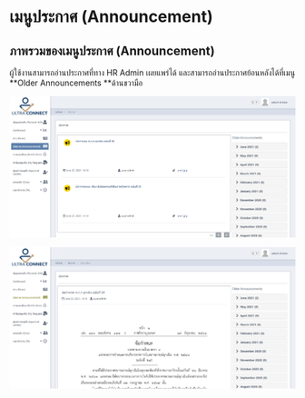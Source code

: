 # เมนูประกาศ (Announcement)

## **ภาพรวมของเมนูประกาศ (Announcement)**

ผู้ใช้งานสามารถอ่านประกาศที่ทาง HR Admin เผยแพร่ได้ และสามารถอ่านประกาศย้อนหลังได้ที่เมนู **Older Announcements **ด้านขวามือ

![หน้าจอเมนูประกาศ](<../.gitbook/assets/image (27).png>)

![หน้าจอเมนูประกาศเมื่อดูรายละเอียดเพิ่มเติม](<../.gitbook/assets/image (28).png>)
